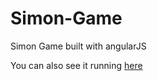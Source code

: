 # Simon-Game
Simon Game built with angularJS

You can also see it running [here](https://codepen.io/MatheusLima92/full/dpaYyq/)
